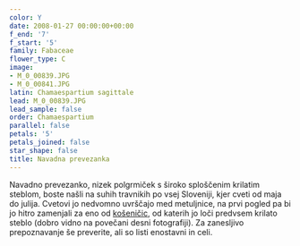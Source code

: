 ```yaml
---
color: Y
date: 2008-01-27 00:00:00+00:00
f_end: '7'
f_start: '5'
family: Fabaceae
flower_type: C
image:
- M_0_00839.JPG
- M_0_00841.JPG
latin: Chamaespartium sagittale
lead: M_0_00839.JPG
lead_sample: false
order: Chamaespartium
parallel: false
petals: '5'
petals_joined: false
star_shape: false
title: Navadna prevezanka
---
```

Navadno prevezanko, nizek polgrmiček s široko sploščenim krilatim steblom, boste našli na suhih travnikih po vsej Sloveniji, kjer cveti od maja do julija. Cvetovi jo nedvomno uvrščajo med metuljnice, na prvi pogled pa bi jo hitro zamenjali za eno od [košeničic](../genus/genista/), od katerih jo loči predvsem krilato steblo (dobro vidno na povečani desni fotografiji). Za zanesljivo prepoznavanje še preverite, ali so listi enostavni in celi.
